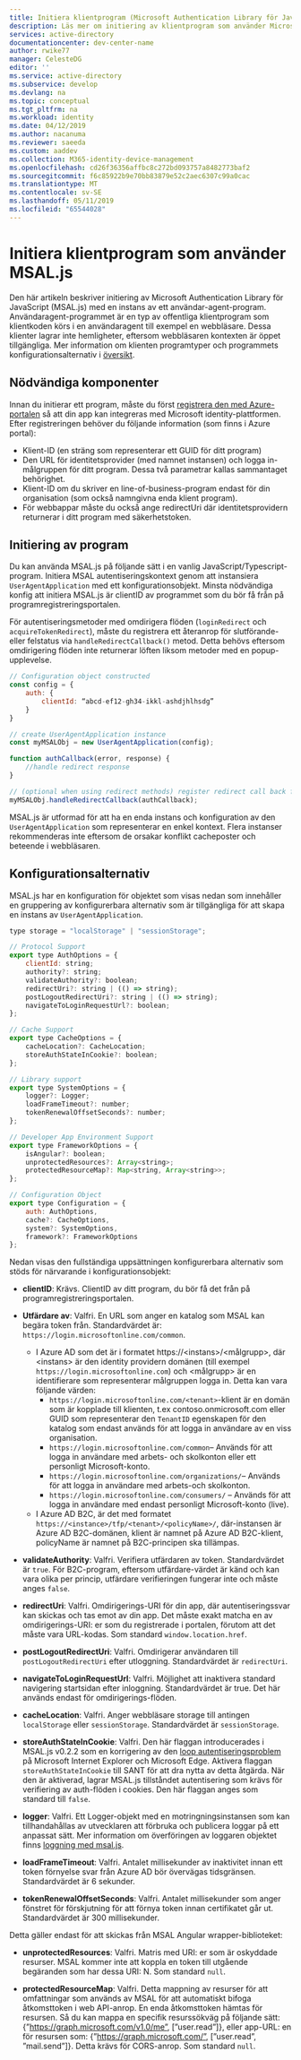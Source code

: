 ```yaml
---
title: Initiera klientprogram (Microsoft Authentication Library för JavaScript) | Azure
description: Läs mer om initiering av klientprogram som använder Microsoft Authentication Library för JavaScript (MSAL.js).
services: active-directory
documentationcenter: dev-center-name
author: rwike77
manager: CelesteDG
editor: ''
ms.service: active-directory
ms.subservice: develop
ms.devlang: na
ms.topic: conceptual
ms.tgt_pltfrm: na
ms.workload: identity
ms.date: 04/12/2019
ms.author: nacanuma
ms.reviewer: saeeda
ms.custom: aaddev
ms.collection: M365-identity-device-management
ms.openlocfilehash: cd26f36356affbc8c272bd093757a8482773baf2
ms.sourcegitcommit: f6c85922b9e70bb83879e52c2aec6307c99a0cac
ms.translationtype: MT
ms.contentlocale: sv-SE
ms.lasthandoff: 05/11/2019
ms.locfileid: "65544028"
---
```

# <a name="initialize-client-applications-using-msaljs"></a>Initiera klientprogram som använder MSAL.js
Den här artikeln beskriver initiering av Microsoft Authentication Library för JavaScript (MSAL.js) med en instans av ett användar-agent-program. Användaragent-programmet är en typ av offentliga klientprogram som klientkoden körs i en användaragent till exempel en webbläsare. Dessa klienter lagrar inte hemligheter, eftersom webbläsaren kontexten är öppet tillgängliga. Mer information om klienten programtyper och programmets konfigurationsalternativ i [översikt](msal-client-applications.md).

## <a name="prerequisites"></a>Nödvändiga komponenter
Innan du initierar ett program, måste du först [registrera den med Azure-portalen](scenario-spa-app-registration.md) så att din app kan integreras med Microsoft identity-plattformen. Efter registreringen behöver du följande information (som finns i Azure portal):

- Klient-ID (en sträng som representerar ett GUID för ditt program)
- Den URL för identitetsprovider (med namnet instansen) och logga in-målgruppen för ditt program. Dessa två parametrar kallas sammantaget behörighet.
- Klient-ID om du skriver en line-of-business-program endast för din organisation (som också namngivna enda klient program).
- För webbappar måste du också ange redirectUri där identitetsprovidern returnerar i ditt program med säkerhetstoken.

## <a name="initializing-applications"></a>Initiering av program

Du kan använda MSAL.js på följande sätt i en vanlig JavaScript/Typescript-program. Initiera MSAL autentiseringskontext genom att instansiera `UserAgentApplication` med ett konfigurationsobjekt. Minsta nödvändiga konfig att initiera MSAL.js är clientID av programmet som du bör få från på programregistreringsportalen.

För autentiseringsmetoder med omdirigera flöden (`loginRedirect` och `acquireTokenRedirect`), måste du registrera ett återanrop för slutförande- eller felstatus via `handleRedirectCallback()` metod. Detta behövs eftersom omdirigering flöden inte returnerar löften liksom metoder med en popup-upplevelse.

```javascript
// Configuration object constructed
const config = {
    auth: {
        clientId: “abcd-ef12-gh34-ikkl-ashdjhlhsdg”
    }
}

// create UserAgentApplication instance
const myMSALObj = new UserAgentApplication(config);

function authCallback(error, response) {
    //handle redirect response
}

// (optional when using redirect methods) register redirect call back for Success or Error
myMSALObj.handleRedirectCallback(authCallback);
```

MSAL.js är utformad för att ha en enda instans och konfiguration av den `UserAgentApplication` som representerar en enkel kontext. Flera instanser rekommenderas inte eftersom de orsakar konflikt cacheposter och beteende i webbläsaren.

## <a name="configuration-options"></a>Konfigurationsalternativ

MSAL.js har en konfiguration för objektet som visas nedan som innehåller en gruppering av konfigurerbara alternativ som är tillgängliga för att skapa en instans av `UserAgentApplication`.

```javascript
type storage = "localStorage" | "sessionStorage";

// Protocol Support
export type AuthOptions = {
    clientId: string;
    authority?: string;
    validateAuthority?: boolean;
    redirectUri?: string | (() => string);
    postLogoutRedirectUri?: string | (() => string);
    navigateToLoginRequestUrl?: boolean;
};

// Cache Support
export type CacheOptions = {
    cacheLocation?: CacheLocation;
    storeAuthStateInCookie?: boolean;
};

// Library support
export type SystemOptions = {
    logger?: Logger;
    loadFrameTimeout?: number;
    tokenRenewalOffsetSeconds?: number;
};

// Developer App Environment Support
export type FrameworkOptions = {
    isAngular?: boolean;
    unprotectedResources?: Array<string>;
    protectedResourceMap?: Map<string, Array<string>>;
};

// Configuration Object
export type Configuration = {
    auth: AuthOptions,
    cache?: CacheOptions,
    system?: SystemOptions,
    framework?: FrameworkOptions
};
```

Nedan visas den fullständiga uppsättningen konfigurerbara alternativ som stöds för närvarande i konfigurationsobjekt:

- **clientID**: Krävs. ClientID av ditt program, du bör få det från på programregistreringsportalen.

- **Utfärdare av**: Valfri. En URL som anger en katalog som MSAL kan begära token från. Standardvärdet är: `https://login.microsoftonline.com/common`.
    * I Azure AD som det är i formatet https://&lt;instans&gt;/&lt;målgrupp&gt;, där &lt;instans&gt; är den identity providern domänen (till exempel `https://login.microsoftonline.com`) och &lt;målgrupp&gt; är en identifierare som representerar målgruppen logga in. Detta kan vara följande värden:
        * `https://login.microsoftonline.com/<tenant>`-klient är en domän som är kopplade till klienten, t.ex contoso.onmicrosoft.com eller GUID som representerar den `TenantID` egenskapen för den katalog som endast används för att logga in användare av en viss organisation.
        * `https://login.microsoftonline.com/common`– Används för att logga in användare med arbets- och skolkonton eller ett personligt Microsoft-konto.
        * `https://login.microsoftonline.com/organizations/`– Används för att logga in användare med arbets-och skolkonton.
        * `https://login.microsoftonline.com/consumers/` – Används för att logga in användare med endast personligt Microsoft-konto (live).
    * I Azure AD B2C, är det med formatet `https://<instance>/tfp/<tenant>/<policyName>/`, där-instansen är Azure AD B2C-domänen, klient är namnet på Azure AD B2C-klient, policyName är namnet på B2C-principen ska tillämpas.


- **validateAuthority**: Valfri.  Verifiera utfärdaren av token. Standardvärdet är `true`. För B2C-program, eftersom utfärdare-värdet är känd och kan vara olika per princip, utfärdare verifieringen fungerar inte och måste anges `false`.

- **redirectUri**: Valfri.  Omdirigerings-URI för din app, där autentiseringssvar kan skickas och tas emot av din app. Det måste exakt matcha en av omdirigerings-URI: er som du registrerade i portalen, förutom att det måste vara URL-kodas. Som standard `window.location.href`.

- **postLogoutRedirectUri**: Valfri.  Omdirigerar användaren till `postLogoutRedirectUri` efter utloggning. Standardvärdet är `redirectUri`.

- **navigateToLoginRequestUrl**: Valfri. Möjlighet att inaktivera standard navigering startsidan efter inloggning. Standardvärdet är true. Det här används endast för omdirigerings-flöden.

- **cacheLocation**: Valfri.  Anger webbläsare storage till antingen `localStorage` eller `sessionStorage`. Standardvärdet är `sessionStorage`.

- **storeAuthStateInCookie**: Valfri.  Den här flaggan introducerades i MSAL.js v0.2.2 som en korrigering av den [loop autentiseringsproblem](https://github.com/AzureAD/microsoft-authentication-library-for-js/wiki/Known-issues-on-IE-and-Edge-Browser#1-issues-due-to-security-zones) på Microsoft Internet Explorer och Microsoft Edge. Aktivera flaggan `storeAuthStateInCookie` till SANT för att dra nytta av detta åtgärda. När den är aktiverad, lagrar MSAL.js tillståndet autentisering som krävs för verifiering av auth-flöden i cookies. Den här flaggan anges som standard till `false`.

- **logger**: Valfri.  Ett Logger-objekt med en motringningsinstansen som kan tillhandahållas av utvecklaren att förbruka och publicera loggar på ett anpassat sätt. Mer information om överföringen av loggaren objektet finns [loggning med msal.js](msal-logging.md).

- **loadFrameTimeout**: Valfri.  Antalet millisekunder av inaktivitet innan ett token förnyelse svar från Azure AD bör övervägas tidsgränsen. Standardvärdet är 6 sekunder.

- **tokenRenewalOffsetSeconds**: Valfri. Antalet millisekunder som anger fönstret för förskjutning för att förnya token innan certifikatet går ut. Standardvärdet är 300 millisekunder.

Detta gäller endast för att skickas från MSAL Angular wrapper-biblioteket:
- **unprotectedResources**: Valfri.  Matris med URI: er som är oskyddade resurser. MSAL kommer inte att koppla en token till utgående begäranden som har dessa URI: N. Som standard `null`.

- **protectedResourceMap**: Valfri.  Detta mappning av resurser för att omfattningar som används av MSAL för att automatiskt bifoga åtkomsttoken i web API-anrop. En enda åtkomsttoken hämtas för resursen. Så du kan mappa en specifik resurssökväg på följande sätt: {”https://graph.microsoft.com/v1.0/me”, [”user.read”]}, eller app-URL: en för resursen som: {”https://graph.microsoft.com/”, [”user.read”, ”mail.send”]}. Detta krävs för CORS-anrop. Som standard `null`.
